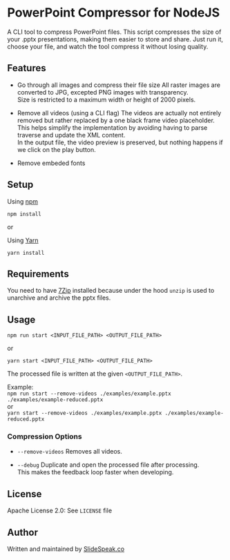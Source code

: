 # PowerPoint Compressor for NodeJS

A CLI tool to compress PowerPoint files. This script compresses the size of your .pptx presentations, making them easier to store and share. Just run it, choose your file, and watch the tool compress it without losing quality.

## Features

- Go through all images and compress their file size
  All raster images are converted to JPG, excepted PNG images with transparency.  
  Size is restricted to a maximum width or height of 2000 pixels.

- Remove all videos (using a CLI flag)
  The videos are actually not entirely removed but rather replaced by a one black frame video placeholder.  
  This helps simplify the implementation by avoiding having to parse traverse and update the XML content.  
  In the output file, the video preview is preserved, but nothing happens if we click on the play button.

- Remove embeded fonts

## Setup

Using [npm](https://www.npmjs.com/)
```
npm install
```

or

Using [Yarn](https://yarnpkg.com/)
```
yarn install
```

## Requirements

You need to have [7Zip](https://www.7-zip.org) installed because under the hood `unzip` is used to unarchive and archive the pptx files.

## Usage

```
npm run start <INPUT_FILE_PATH> <OUTPUT_FILE_PATH>
```

or

```
yarn start <INPUT_FILE_PATH> <OUTPUT_FILE_PATH>
```

The processed file is written at the given `<OUTPUT_FILE_PATH>`.

Example:  
`npm run start --remove-videos ./examples/example.pptx ./examples/example-reduced.pptx`  
or  
`yarn start --remove-videos ./examples/example.pptx ./examples/example-reduced.pptx`

### Compression Options

- `--remove-videos` Removes all videos.

- `--debug` Duplicate and open the processed file after processing.  
  This makes the feedback loop faster when developing.

## License 

Apache License 2.0: See `LICENSE` file

## Author

Written and maintained by [SlideSpeak.co](https://slidespeak.co)

